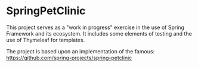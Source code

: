 # SpringPetClinic
This project serves as a "work in progress" exercise in the use of Spring Framework and its ecosystem.
It includes some elements of testing and the use of Thymeleaf for templates.

The project is based upon an implementation of  the famous:
https://github.com/spring-projects/spring-petclinic
